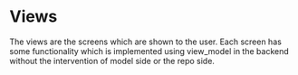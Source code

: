 # Views

The views are the screens which are shown to the user. Each screen has some functionality which is implemented using view_model in the backend without the intervention of model side or the repo side.

